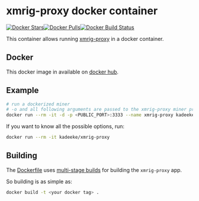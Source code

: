 # xmrig-proxy docker container

[![Docker Stars](https://img.shields.io/docker/stars/kadeeke/xmrig-proxy.svg)](https://hub.docker.com/r/kadeeke/xmrig-proxy/)[![Docker Pulls](https://img.shields.io/docker/pulls/kadeeke/xmrig-proxy.svg)](https://hub.docker.com/r/kadeeke/xmrig-proxy/)[![Docker Build Status](https://img.shields.io/docker/build/kadeeke/xmrig-proxy.svg)](https://hub.docker.com/r/kadeeke/xmrig-proxy/)

This container allows running [xmrig-proxy](https://github.com/xmrig/xmrig-proxy) in a docker container.

## Docker

This docker image in available on [docker hub](https://hub.docker.com/r/kadeeke/xmrig-proxy/).

## Example

```bash
# run a dockerized miner
# -o and all following arguments are passed to the xmrig-proxy miner process
docker run --rm -it -d -p <PUBLIC_PORT>:3333 --name xmrig-proxy kadeeke/xmrig-proxy -o <POOL_URL>:<POOL_PORT> -u <YOUR_WALLET> -p x --bind 0.0.0.0:3333
```

If you want to know all the possible options, run:

```bash
docker run --rm -it kadeeke/xmrig-proxy
```

## Building

The [Dockerfile](https://github.com/kadeeke/xmrig-proxy-docker/blob/master/Dockerfile) uses [multi-stage builds](https://docs.docker.com/develop/develop-images/multistage-build/) for building the `xmrig-proxy` app.

So building is as simple as:

```bash
docker build -t <your docker tag> .
```
